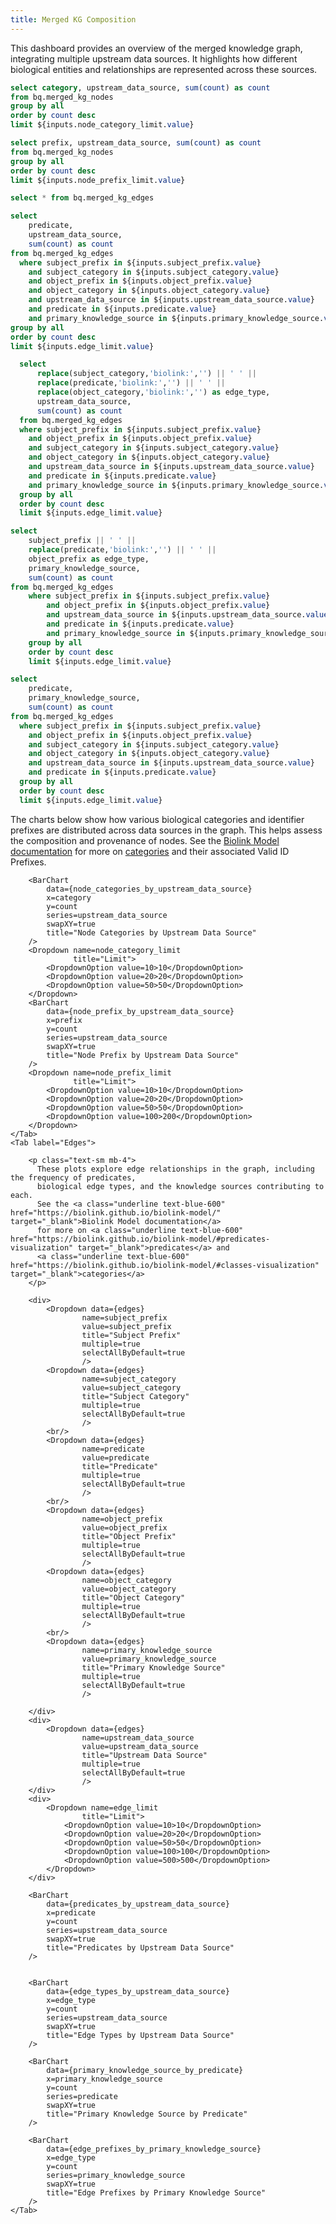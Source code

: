 ```yaml
---
title: Merged KG Composition
---
```

<p class="text-md mt-2 mb-6">
  This dashboard provides an overview of the merged knowledge graph, integrating multiple upstream data sources.
  It highlights how different biological entities and relationships are represented across these sources.
</p>

<!-- Node Queries -->

```sql node_categories_by_upstream_data_source
select category, upstream_data_source, sum(count) as count 
from bq.merged_kg_nodes
group by all
order by count desc
limit ${inputs.node_category_limit.value}
```
```sql node_prefix_by_upstream_data_source
select prefix, upstream_data_source, sum(count) as count
from bq.merged_kg_nodes
group by all
order by count desc
limit ${inputs.node_prefix_limit.value}
```


<!-- Edge Queries -->

```sql edges
select * from bq.merged_kg_edges
```

```sql predicates_by_upstream_data_source
select 
    predicate,
    upstream_data_source,
    sum(count) as count
from bq.merged_kg_edges
  where subject_prefix in ${inputs.subject_prefix.value}
    and subject_category in ${inputs.subject_category.value}
    and object_prefix in ${inputs.object_prefix.value}
    and object_category in ${inputs.object_category.value}
    and upstream_data_source in ${inputs.upstream_data_source.value}
    and predicate in ${inputs.predicate.value}
    and primary_knowledge_source in ${inputs.primary_knowledge_source.value}
group by all
order by count desc
limit ${inputs.edge_limit.value}
```

```sql edge_types_by_upstream_data_source
  select 
      replace(subject_category,'biolink:','') || ' ' ||
      replace(predicate,'biolink:','') || ' ' || 
      replace(object_category,'biolink:','') as edge_type,
      upstream_data_source,
      sum(count) as count
  from bq.merged_kg_edges
  where subject_prefix in ${inputs.subject_prefix.value}
    and object_prefix in ${inputs.object_prefix.value}
    and subject_category in ${inputs.subject_category.value}
    and object_category in ${inputs.object_category.value}
    and upstream_data_source in ${inputs.upstream_data_source.value}
    and predicate in ${inputs.predicate.value}
    and primary_knowledge_source in ${inputs.primary_knowledge_source.value}
  group by all
  order by count desc
  limit ${inputs.edge_limit.value}  
```

```sql edge_prefixes_by_primary_knowledge_source
select 
    subject_prefix || ' ' ||
    replace(predicate,'biolink:','') || ' ' ||
    object_prefix as edge_type,
    primary_knowledge_source,
    sum(count) as count
from bq.merged_kg_edges
    where subject_prefix in ${inputs.subject_prefix.value}
        and object_prefix in ${inputs.object_prefix.value}
        and upstream_data_source in ${inputs.upstream_data_source.value}
        and predicate in ${inputs.predicate.value}
        and primary_knowledge_source in ${inputs.primary_knowledge_source.value}
    group by all
    order by count desc    
    limit ${inputs.edge_limit.value}  
```

```sql primary_knowledge_source_by_predicate
select 
    predicate,
    primary_knowledge_source,
    sum(count) as count
from bq.merged_kg_edges
  where subject_prefix in ${inputs.subject_prefix.value}
    and object_prefix in ${inputs.object_prefix.value}
    and subject_category in ${inputs.subject_category.value}
    and object_category in ${inputs.object_category.value}
    and upstream_data_source in ${inputs.upstream_data_source.value}
    and predicate in ${inputs.predicate.value}
  group by all
  order by count desc  
  limit ${inputs.edge_limit.value}  
```




<Tabs>
    <Tab label="Nodes">
        <p class="text-sm mb-4">
          The charts below show how various biological categories and identifier prefixes are distributed across data sources in the graph.
          This helps assess the composition and provenance of nodes.
          See the <a class="underline text-blue-600" href="https://biolink.github.io/biolink-model/" target="_blank">Biolink Model documentation</a> 
          for more on  <a class="underline text-blue-600" href="https://biolink.github.io/biolink-model/#classes-visualization" target="_blank">categories</a> and 
          their associated Valid ID Prefixes.
        </p>
        
        <BarChart 
            data={node_categories_by_upstream_data_source}
            x=category
            y=count
            series=upstream_data_source
            swapXY=true    
            title="Node Categories by Upstream Data Source"
        />
        <Dropdown name=node_category_limit
                  title="Limit">
            <DropdownOption value=10>10</DropdownOption>
            <DropdownOption value=20>20</DropdownOption>
            <DropdownOption value=50>50</DropdownOption>
        </Dropdown> 
        <BarChart 
            data={node_prefix_by_upstream_data_source}
            x=prefix
            y=count
            series=upstream_data_source
            swapXY=true
            title="Node Prefix by Upstream Data Source"
        />
        <Dropdown name=node_prefix_limit
                  title="Limit">
            <DropdownOption value=10>10</DropdownOption>
            <DropdownOption value=20>20</DropdownOption>
            <DropdownOption value=50>50</DropdownOption>
            <DropdownOption value=100>200</DropdownOption>
        </Dropdown> 
    </Tab>
    <Tab label="Edges"> 
        
        <p class="text-sm mb-4">
          These plots explore edge relationships in the graph, including the frequency of predicates, 
          biological edge types, and the knowledge sources contributing to each. 
          See the <a class="underline text-blue-600" href="https://biolink.github.io/biolink-model/" target="_blank">Biolink Model documentation</a> 
          for more on <a class="underline text-blue-600" href="https://biolink.github.io/biolink-model/#predicates-visualization" target="_blank">predicates</a> and 
          <a class="underline text-blue-600" href="https://biolink.github.io/biolink-model/#classes-visualization" target="_blank">categories</a>
        </p>

        <div>
            <Dropdown data={edges}
                    name=subject_prefix
                    value=subject_prefix
                    title="Subject Prefix"
                    multiple=true
                    selectAllByDefault=true
                    />
            <Dropdown data={edges}
                    name=subject_category
                    value=subject_category
                    title="Subject Category"
                    multiple=true
                    selectAllByDefault=true
                    />
            <br/>
            <Dropdown data={edges}
                    name=predicate
                    value=predicate
                    title="Predicate"
                    multiple=true
                    selectAllByDefault=true
                    />
            <br/>
            <Dropdown data={edges}
                    name=object_prefix
                    value=object_prefix
                    title="Object Prefix"
                    multiple=true
                    selectAllByDefault=true
                    />
            <Dropdown data={edges}
                    name=object_category
                    value=object_category
                    title="Object Category"
                    multiple=true
                    selectAllByDefault=true
                    />
            <br/>
            <Dropdown data={edges}
                    name=primary_knowledge_source
                    value=primary_knowledge_source
                    title="Primary Knowledge Source"
                    multiple=true
                    selectAllByDefault=true
                    />

        </div>
        <div>
            <Dropdown data={edges}
                    name=upstream_data_source
                    value=upstream_data_source
                    title="Upstream Data Source"
                    multiple=true
                    selectAllByDefault=true
                    />
        </div>
        <div>
            <Dropdown name=edge_limit
                    title="Limit">
                <DropdownOption value=10>10</DropdownOption>
                <DropdownOption value=20>20</DropdownOption>
                <DropdownOption value=50>50</DropdownOption>
                <DropdownOption value=100>100</DropdownOption>
                <DropdownOption value=500>500</DropdownOption>
            </Dropdown> 
        </div>

        <BarChart 
            data={predicates_by_upstream_data_source}
            x=predicate
            y=count
            series=upstream_data_source
            swapXY=true
            title="Predicates by Upstream Data Source"    
        />


        <BarChart 
            data={edge_types_by_upstream_data_source}
            x=edge_type
            y=count 
            series=upstream_data_source
            swapXY=true
            title="Edge Types by Upstream Data Source"
        />

        <BarChart 
            data={primary_knowledge_source_by_predicate}
            x=primary_knowledge_source
            y=count
            series=predicate
            swapXY=true
            title="Primary Knowledge Source by Predicate"
        />

        <BarChart 
            data={edge_prefixes_by_primary_knowledge_source}
            x=edge_type
            y=count
            series=primary_knowledge_source
            swapXY=true
            title="Edge Prefixes by Primary Knowledge Source"
        />
    </Tab>
</Tabs>




